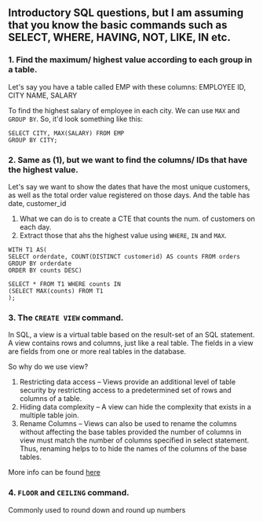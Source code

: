 ## Introductory SQL questions, but I am assuming that you know the basic commands such as SELECT, WHERE, HAVING, NOT, LIKE, IN etc.

### 1. Find the maximum/ highest value according to each group in a table.
Let's say you have a table called EMP with these columns: EMPLOYEE ID, CITY NAME, SALARY

To find the highest salary of employee in each city. We can use `MAX` and `GROUP BY`. So, it'd look something like this:

```
SELECT CITY, MAX(SALARY) FROM EMP
GROUP BY CITY;
```

### 2. Same as (1), but we want to find the columns/ IDs that have the highest value. 

Let's say we want to show the dates that have the most unique customers, as well as the total order value registered on those days. And the table has date, customer_id

1. What we can do is to create a CTE that counts the num. of customers on each day.
2. Extract those that ahs the highest value using  `WHERE`, `IN` and `MAX`.

```
WITH T1 AS(
SELECT orderdate, COUNT(DISTINCT customerid) AS counts FROM orders
GROUP BY orderdate
ORDER BY counts DESC)

SELECT * FROM T1 WHERE counts IN 
(SELECT MAX(counts) FROM T1
);
```
### 3. The `CREATE VIEW` command.
In SQL, a view is a virtual table based on the result-set of an SQL statement. A view contains rows and columns, just like a real table. The fields in a view are fields from one or more real tables in the database.

So why do we use view? 
1. Restricting data access – Views provide an additional level of table security by restricting access to a predetermined set of rows and columns of a table.
2. Hiding data complexity – A view can hide the complexity that exists in a multiple table join.
3. Rename Columns – Views can also be used to rename the columns without affecting the base tables provided the number of columns in view must match the number of columns specified in select statement. Thus, renaming helps to to hide the names of the columns of the base tables.

More info can be found [here](https://www.geeksforgeeks.org/sql-views/)

### 4. `FLOOR` and `CEILING` command.
Commonly used to round down and round up numbers
